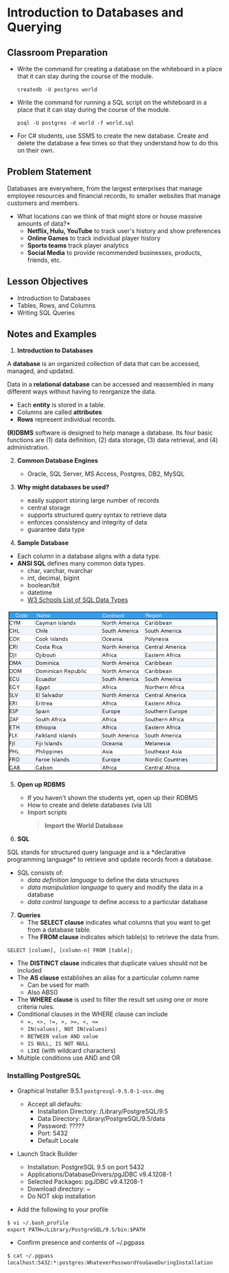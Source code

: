 # Introduction to Databases and Querying

## Classroom Preparation

* Write the command for creating a database on the whiteboard in a place that it can stay during the course of the module. 
	```
	createdb -U postgres world
	```
* Write the command for running a SQL script on the whiteboard in a place that it can stay during the course of the module.
	```
	psql -U postgres -d world -f world.sql
	```
* For C# students, use SSMS to create the new database. Create and delete the database a few times so that they understand how to do this on their own.

## Problem Statement
Databases are everywhere, from the largest enterprises that manage employee resources and financial records, to smaller websites that manage customers and members.

* What locations can we think of that might store or house massive amounts of data?*
	* **Netflix, Hulu, YouTube** to track user's history and show preferences
	* **Online Games** to track individual player history
	* **Sports teams** track player analytics
	* **Social Media** to provide recommended businesses, products, friends, etc.

## Lesson Objectives

* Introduction to Databases
* Tables, Rows, and Columns
* Writing SQL Queries


## Notes and Examples

1. **Introduction to Databases**

<div class="definition note">

A **database** is an organized collection of data that can be accessed, managed, and updated.</div> 

<div class="definition note">

Data in a **relational database** can be accessed and reassembled in many different ways without having to reorganize the data.</div>

- Each **entity** is stored in a table.
- Columns are called **attributes**
- **Rows** represent individual records.

<div class="definition note">

**(R)DBMS** software is designed to help manage a database. Its four basic functions are (1) data definition, (2) data storage, (3) data retrieval, and (4) administration.</div>

2. **Common Database Engines**
	- Oracle, SQL Server, MS Access, Postgres, DB2, MySQL

3. **Why might databases be used?**
	- easily support storing large number of records
	- central storage
	- supports structured query syntax to retrieve data
	- enforces consistency and integrity of data	
	- guarantee data type

4. **Sample Database**
- Each column in a database aligns with a data type.
- **ANSI SQL** defines many common data types.
	- char, varchar, nvarchar
	- int, decimal, bigint
	- boolean/bit
	- datetime
	- [W3 Schools List of SQL Data Types](http://www.w3resource.com/sql/data-type.php)

![Sample Table](resources/sample-table.png)

5. **Open up RDBMS**
	- If you haven't shown the students yet, open up their RDBMS
	- How to create and delete databases (via UI)
	- Import scripts
		> **Import the World Database**
		>


6. **SQL**

<div class="definition note">SQL stands for structured query language and is a *declarative programming language* to retrieve and update records from a database.</div>

- SQL consists of:
	- *data definition language* to define the data structures
	- *data manipulation language* to query and modify the data in a database
	- *data control language* to define access to a particular database

7. **Queries**
	- The **SELECT clause** indicates what columns that you want to get from a database table.
	- The **FROM clause** indicates which table(s) to retrieve the data from. 
	
```
SELECT [column], [column-n] FROM [table];	
```

- The **DISTINCT clause** indicates that duplicate values should not be included
- The **AS clause** establishes an alias for a particular column name
    - Can be used for math
	- Also ABS()
- The **WHERE clause** is used to filter the result set using one or more criteria rules.
- Conditional clauses in the WHERE clause can include 
	- `=, <>, !=, >, >=, <, <=` 
	- `IN(values), NOT IN(values)` 
	- `BETWEEN value AND value`
	- `IS NULL, IS NOT NULL` 
	- `LIKE` (with wildcard characters)
- Multiple conditions use AND and OR


### Installing PostgreSQL


* Graphical Installer 9.5.1 `postgresql-9.5.0-1-osx.dmg`
	* Accept all defaults: 
		* Installation Directory: /Library/PostgreSQL/9.5
		* Data Directory: /Library/PostgreSQL/9.5/data
		* Password: ?????
		* Port: 5432
		* Default Locale
* Launch Stack Builder
	* Installation: PostgreSQL 9.5 on port 5432
	* Applications/DatabaseDrivers/pgJDBC v9.4.1208-1
	* Selected Packages: pgJDBC v9.4.1208-1
	* Download directory: ~
	* Do NOT skip installation

* Add the following to your profile

```
$ vi ~/.bash_profile
export PATH=/Library/PostgreSQL/9.5/bin:$PATH
```

* Confirm presence and contents of ~/.pgpass

```
$ cat ~/.pgpass
localhost:5432:*:postgres:WhateverPasswordYouGaveDuringInstallation
```